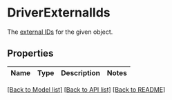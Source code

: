 # DriverExternalIds

The [external IDs](https://developers.samsara.com/docs/external-ids) for the given object.
## Properties
Name | Type | Description | Notes
------------ | ------------- | ------------- | -------------

[[Back to Model list]](../README.md#documentation-for-models) [[Back to API list]](../README.md#documentation-for-api-endpoints) [[Back to README]](../README.md)


